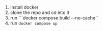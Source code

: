 1. install docker
2. clone the repo and cd into it
3. run ```docker compose build --no-cache``
4. run ```docker compose up```
